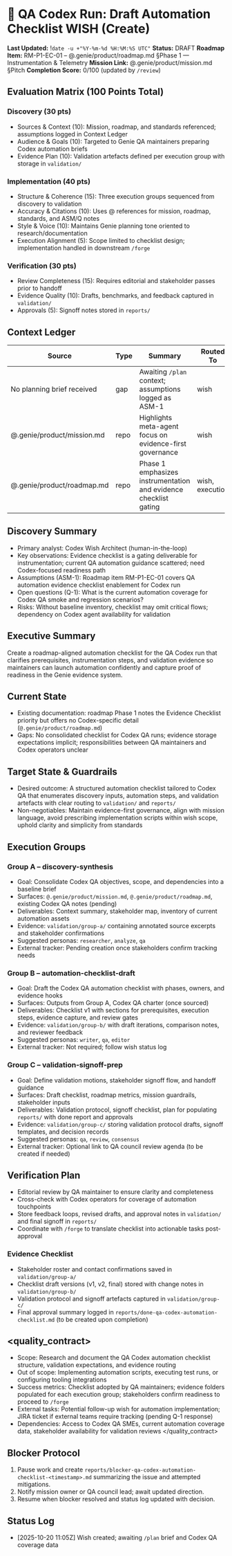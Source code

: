 # 🧞 QA Codex Run: Draft Automation Checklist WISH (Create)
**Last Updated:** !`date -u +"%Y-%m-%d %H:%M:%S UTC"`
**Status:** DRAFT
**Roadmap Item:** RM-P1-EC-01 – @.genie/product/roadmap.md §Phase 1 — Instrumentation & Telemetry
**Mission Link:** @.genie/product/mission.md §Pitch
**Completion Score:** 0/100 (updated by `/review`)

## Evaluation Matrix (100 Points Total)

### Discovery (30 pts)
- Sources & Context (10): Mission, roadmap, and standards referenced; assumptions logged in Context Ledger
- Audience & Goals (10): Targeted to Genie QA maintainers preparing Codex automation briefs
- Evidence Plan (10): Validation artefacts defined per execution group with storage in `validation/`

### Implementation (40 pts)
- Structure & Coherence (15): Three execution groups sequenced from discovery to validation
- Accuracy & Citations (10): Uses @ references for mission, roadmap, standards, and ASM/Q notes
- Style & Voice (10): Maintains Genie planning tone oriented to research/documentation
- Execution Alignment (5): Scope limited to checklist design; implementation handled in downstream `/forge`

### Verification (30 pts)
- Review Completeness (15): Requires editorial and stakeholder passes prior to handoff
- Evidence Quality (10): Drafts, benchmarks, and feedback captured in `validation/`
- Approvals (5): Signoff notes stored in `reports/`

## Context Ledger
| Source | Type | Summary | Routed To |
| --- | --- | --- | --- |
| No planning brief received | gap | Awaiting `/plan` context; assumptions logged as ASM-1 | wish |
| @.genie/product/mission.md | repo | Highlights meta-agent focus on evidence-first governance | wish |
| @.genie/product/roadmap.md | repo | Phase 1 emphasizes instrumentation and evidence checklist gating | wish, execution |

## Discovery Summary
- Primary analyst: Codex Wish Architect (human-in-the-loop)
- Key observations: Evidence checklist is a gating deliverable for instrumentation; current QA automation guidance scattered; need Codex-focused readiness path
- Assumptions (ASM-1): Roadmap item RM-P1-EC-01 covers QA automation evidence checklist enablement for Codex run
- Open questions (Q-1): What is the current automation coverage for Codex QA smoke and regression scenarios?
- Risks: Without baseline inventory, checklist may omit critical flows; dependency on Codex agent availability for validation

## Executive Summary
Create a roadmap-aligned automation checklist for the QA Codex run that clarifies prerequisites, instrumentation steps, and validation evidence so maintainers can launch automation confidently and capture proof of readiness in the Genie evidence system.

## Current State
- Existing documentation: roadmap Phase 1 notes the Evidence Checklist priority but offers no Codex-specific detail (`@.genie/product/roadmap.md`)
- Gaps: No consolidated checklist for Codex QA runs; evidence storage expectations implicit; responsibilities between QA maintainers and Codex operators unclear

## Target State & Guardrails
- Desired outcome: A structured automation checklist tailored to Codex QA that enumerates discovery inputs, automation steps, and validation artefacts with clear routing to `validation/` and `reports/`
- Non-negotiables: Maintain evidence-first governance, align with mission language, avoid prescribing implementation scripts within wish scope, uphold clarity and simplicity from standards

## Execution Groups
### Group A – discovery-synthesis
- Goal: Consolidate Codex QA objectives, scope, and dependencies into a baseline brief
- Surfaces: `@.genie/product/mission.md`, `@.genie/product/roadmap.md`, existing Codex QA notes (pending)
- Deliverables: Context summary, stakeholder map, inventory of current automation assets
- Evidence: `validation/group-a/` containing annotated source excerpts and stakeholder confirmations
- Suggested personas: `researcher`, `analyze`, `qa`
- External tracker: Pending creation once stakeholders confirm tracking needs

### Group B – automation-checklist-draft
- Goal: Draft the Codex QA automation checklist with phases, owners, and evidence hooks
- Surfaces: Outputs from Group A, Codex QA charter (once sourced)
- Deliverables: Checklist v1 with sections for prerequisites, execution steps, evidence capture, and review gates
- Evidence: `validation/group-b/` with draft iterations, comparison notes, and reviewer feedback
- Suggested personas: `writer`, `qa`, `editor`
- External tracker: Not required; follow wish status log

### Group C – validation-signoff-prep
- Goal: Define validation motions, stakeholder signoff flow, and handoff guidance
- Surfaces: Draft checklist, roadmap metrics, mission guardrails, stakeholder inputs
- Deliverables: Validation protocol, signoff checklist, plan for populating `reports/` with done report and approvals
- Evidence: `validation/group-c/` storing validation protocol drafts, signoff templates, and decision records
- Suggested personas: `qa`, `review`, `consensus`
- External tracker: Optional link to QA council review agenda (to be created if needed)

## Verification Plan
- Editorial review by QA maintainer to ensure clarity and completeness
- Cross-check with Codex operators for coverage of automation touchpoints
- Store feedback loops, revised drafts, and approval notes in `validation/` and final signoff in `reports/`
- Coordinate with `/forge` to translate checklist into actionable tasks post-approval

### Evidence Checklist
- Stakeholder roster and contact confirmations saved in `validation/group-a/`
- Checklist draft versions (v1, v2, final) stored with change notes in `validation/group-b/`
- Validation protocol and signoff artefacts captured in `validation/group-c/`
- Final approval summary logged in `reports/done-qa-codex-automation-checklist.md` (to be created upon completion)

## <quality_contract>
- Scope: Research and document the QA Codex automation checklist structure, validation expectations, and evidence routing
- Out of scope: Implementing automation scripts, executing test runs, or configuring tooling integrations
- Success metrics: Checklist adopted by QA maintainers; evidence folders populated for each execution group; stakeholders confirm readiness to proceed to `/forge`
- External tasks: Potential follow-up wish for automation implementation; JIRA ticket if external teams require tracking (pending Q-1 response)
- Dependencies: Access to Codex QA SMEs, current automation coverage data, stakeholder availability for validation reviews
</quality_contract>

## Blocker Protocol
1. Pause work and create `reports/blocker-qa-codex-automation-checklist-<timestamp>.md` summarizing the issue and attempted mitigations.
2. Notify mission owner or QA council lead; await updated direction.
3. Resume when blocker resolved and status log updated with decision.

## Status Log
- [2025-10-20 11:05Z] Wish created; awaiting `/plan` brief and Codex QA coverage data

